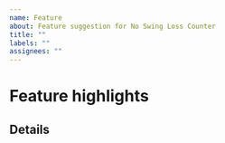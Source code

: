 ```yaml
---
name: Feature
about: Feature suggestion for No Swing Loss Counter
title: ""
labels: ""
assignees: ""
---
```


# Feature highlights

<!--
  Highlight of the requested feature
-->

## Details

<!--
  Detailed description of the feature, including calculation method or UI wireframe.
-->
